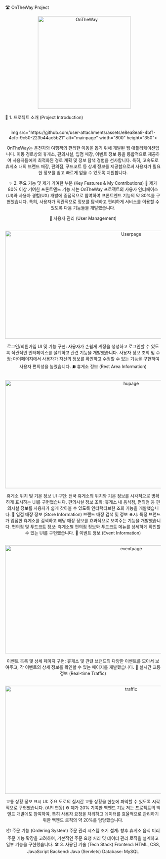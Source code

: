 🛣️ OnTheWay Project
<div align="center">
  <img src="https://github.com/user-attachments/assets/a757b238-57b5-4fbd-bd31-ae7a85b11194" alt="OnTheWay" width="300" height="300">
</div>

📝 1. 프로젝트 소개 (Project Introduction)
<div align="center">
  <div align="center">img src="https://github.com/user-attachments/assets/e8ea8ea9-4bf1-4cfc-9c50-223b44ac5b21" alt="mainpage" width="800" height="350">
</div>

OnTheWay는 운전자와 여행객의 편리한 이동을 돕기 위해 개발된 웹 애플리케이션입니다. 이동 경로상의 휴게소, 편의시설, 입점 매장, 이벤트 정보 등을 통합적으로 제공하여 사용자들에게 최적화된 경로 계획 및 정보 탐색 경험을 선사합니다. 특히, 고속도로 휴게소 내의 브랜드 매장, 편의점, 푸드코트 등 상세 정보를 제공함으로써 사용자가 필요한 정보를 쉽고 빠르게 얻을 수 있도록 지원합니다.

✨ 2. 주요 기능 및 제가 기여한 부분 (Key Features & My Contributions)
🚀 제가 80% 이상 기여한 프론트엔드 기능
저는 OnTheWay 프로젝트의 사용자 인터페이스(UI)와 사용자 경험(UX) 개발에 중점적으로 참여하여 프론트엔드 기능의 약 80%를 구현했습니다. 특히, 사용자가 직관적으로 정보를 탐색하고 편리하게 서비스를 이용할 수 있도록 다음 기능들을 개발했습니다.

👤 사용자 관리 (User Management)
<div align="center">
  <img src="https://github.com/user-attachments/assets/825d33a2-8aa9-4d41-81b3-e737dedc7fa8e" alt="Userpage" width="800" height="350">
</div>

로그인/회원가입 UI 및 기능 구현: 사용자가 손쉽게 계정을 생성하고 로그인할 수 있도록 직관적인 인터페이스를 설계하고 관련 기능을 개발했습니다.
사용자 정보 조회 및 수정: 마이페이지에서 사용자가 자신의 정보를 확인하고 수정할 수 있는 기능을 구현하여 사용자 편의성을 높였습니다.
⛽ 휴게소 정보 (Rest Area Information)
<div align="center">
  <img src="https://github.com/user-attachments/assets/abba8619-7479-4d34-bb39-2bce4d70be1c" alt="hupage" width="800" height="350">
</div>

휴게소 위치 및 기본 정보 UI 구현: 전국 휴게소의 위치와 기본 정보를 시각적으로 명확하게 표시하는 UI를 구현했습니다.
편의시설 정보 조회: 휴게소 내 음식점, 편의점 등 편의시설 정보를 사용자가 쉽게 찾아볼 수 있도록 인터랙티브한 조회 기능을 개발했습니다.
🏪 입점 매장 정보 (Store Information)
브랜드 매장 검색 및 정보 표시: 특정 브랜드가 입점한 휴게소를 검색하고 해당 매장 정보를 효과적으로 보여주는 기능을 개발했습니다.
편의점 및 푸드코트 정보: 휴게소별 편의점 정보와 푸드코트 메뉴를 상세하게 확인할 수 있는 UI를 구현했습니다.
🎉 이벤트 정보 (Event Information)
<div align="center">
  <img src="https://github.com/user-attachments/assets/432cb15e-0273-47dc-b7ee-8962c550985f" alt="eventpage" width="800" height="350">
</div>

이벤트 목록 및 상세 페이지 구현: 휴게소 및 관련 브랜드의 다양한 이벤트를 모아서 보여주고, 각 이벤트의 상세 정보를 확인할 수 있는 페이지를 개발했습니다.
🚗 실시간 교통 정보 (Real-time Traffic)
<div align="center">
  <img src="https://github.com/user-attachments/assets/eca9e7e9-f64f-49ba-af52-49a7c6314adb" alt="traffic" width="800" height="350">
</div>

교통 상황 정보 표시 UI: 주요 도로의 실시간 교통 상황을 한눈에 파악할 수 있도록 시각적으로 구현했습니다. (API 연동)
⚙️ 제가 20% 기여한 백엔드 기능
저는 프로젝트의 백엔드 개발에도 참여하여, 특히 사용자 요청을 처리하고 데이터를 효율적으로 관리하기 위한 백엔드 로직의 약 20%를 담당했습니다.

📦 주문 기능 (Ordering System)
주문 관리 시스템 초기 설계: 향후 휴게소 음식 미리 주문 기능 확장을 고려하여, 기본적인 주문 요청 처리 및 데이터 관리 로직을 설계하고 일부 기능을 구현했습니다.
🛠️ 3. 사용된 기술 (Tech Stack)
Frontend: HTML, CSS, JavaScript
Backend: Java (Servlets)
Database: MySQL
